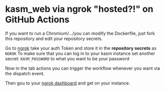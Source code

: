 # kasm_web via ngrok "hosted?!" on GitHub Actions

If you want to run a Chromium/.../you can modify the Dockerfile, just fork this repository and edit your repository secrets.

Go to [ngrok](https://dashboard.ngrok.com/get-started/your-authtoken) take your auth Token and store it in the **repository secrets** as ``NGROK``
To make sure that you can log in to your kasm instance set another secret: ``KASM_PASSWORD`` to what you want to be your password

Now in the tab actions you can trigger the workflow whenever you want via the dispatch event. 

Then gou to your [ngrok dashboard](https://dashboard.ngrok.com/cloud-edge/endpoints) and get on your instance. 

